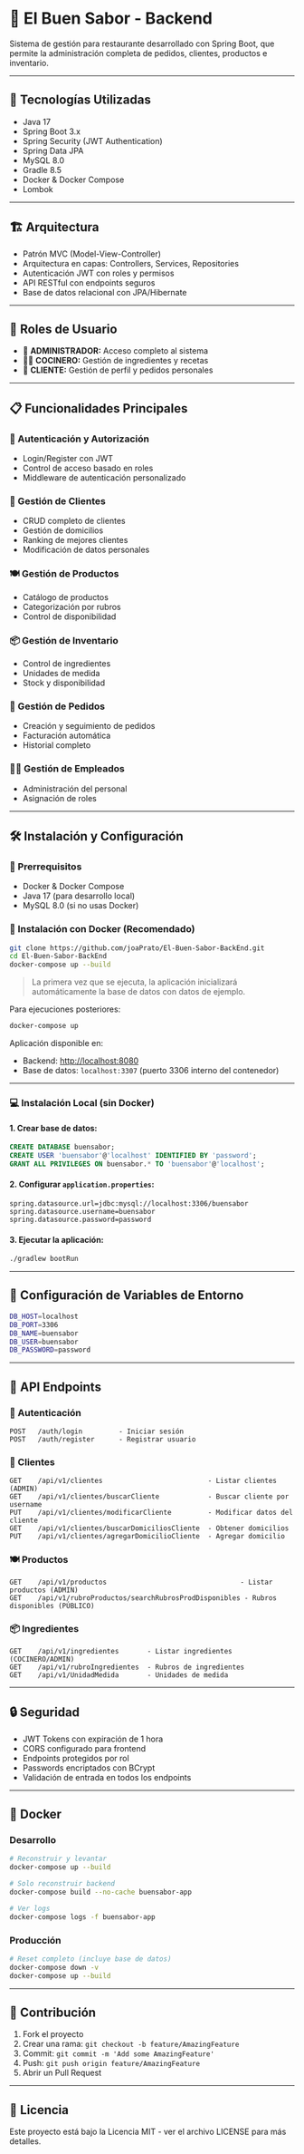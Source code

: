 # 🍕 El Buen Sabor - Backend

Sistema de gestión para restaurante desarrollado con Spring Boot, que permite la administración completa de pedidos, clientes, productos e inventario.

---

## 🚀 Tecnologías Utilizadas

- Java 17  
- Spring Boot 3.x  
- Spring Security (JWT Authentication)  
- Spring Data JPA  
- MySQL 8.0  
- Gradle 8.5  
- Docker & Docker Compose  
- Lombok  

---

## 🏗️ Arquitectura

- Patrón MVC (Model-View-Controller)  
- Arquitectura en capas: Controllers, Services, Repositories  
- Autenticación JWT con roles y permisos  
- API RESTful con endpoints seguros  
- Base de datos relacional con JPA/Hibernate  

---

## 👥 Roles de Usuario

- 🔧 **ADMINISTRADOR:** Acceso completo al sistema  
- 👨‍🍳 **COCINERO:** Gestión de ingredientes y recetas  
- 👤 **CLIENTE:** Gestión de perfil y pedidos personales  

---

## 📋 Funcionalidades Principales

### 🔐 Autenticación y Autorización

- Login/Register con JWT  
- Control de acceso basado en roles  
- Middleware de autenticación personalizado  

### 👥 Gestión de Clientes

- CRUD completo de clientes  
- Gestión de domicilios  
- Ranking de mejores clientes  
- Modificación de datos personales  

### 🍽️ Gestión de Productos

- Catálogo de productos  
- Categorización por rubros  
- Control de disponibilidad  

### 📦 Gestión de Inventario

- Control de ingredientes  
- Unidades de medida  
- Stock y disponibilidad  

### 🧾 Gestión de Pedidos

- Creación y seguimiento de pedidos  
- Facturación automática  
- Historial completo  

### 👨‍💼 Gestión de Empleados

- Administración del personal  
- Asignación de roles  

---

## 🛠️ Instalación y Configuración

### 🔹 Prerrequisitos

- Docker & Docker Compose  
- Java 17 (para desarrollo local)  
- MySQL 8.0 (si no usas Docker)  

### 🐳 Instalación con Docker (Recomendado)

```bash
git clone https://github.com/joaPrato/El-Buen-Sabor-BackEnd.git
cd El-Buen-Sabor-BackEnd
docker-compose up --build
```

> La primera vez que se ejecuta, la aplicación inicializará automáticamente la base de datos con datos de ejemplo.

Para ejecuciones posteriores:

```bash
docker-compose up
```

Aplicación disponible en:

- Backend: [http://localhost:8080](http://localhost:8080)  
- Base de datos: `localhost:3307` (puerto 3306 interno del contenedor)

---

### 💻 Instalación Local (sin Docker)

#### 1. Crear base de datos:

```sql
CREATE DATABASE buensabor;
CREATE USER 'buensabor'@'localhost' IDENTIFIED BY 'password';
GRANT ALL PRIVILEGES ON buensabor.* TO 'buensabor'@'localhost';
```

#### 2. Configurar `application.properties`:

```properties
spring.datasource.url=jdbc:mysql://localhost:3306/buensabor
spring.datasource.username=buensabor
spring.datasource.password=password
```

#### 3. Ejecutar la aplicación:

```bash
./gradlew bootRun
```

---

## 🔧 Configuración de Variables de Entorno

```bash
DB_HOST=localhost
DB_PORT=3306
DB_NAME=buensabor
DB_USER=buensabor
DB_PASSWORD=password
```

---

## 📡 API Endpoints

### 🔐 Autenticación

```
POST   /auth/login         - Iniciar sesión  
POST   /auth/register      - Registrar usuario  
```

### 👥 Clientes

```
GET    /api/v1/clientes                          - Listar clientes (ADMIN)  
GET    /api/v1/clientes/buscarCliente            - Buscar cliente por username  
PUT    /api/v1/clientes/modificarCliente         - Modificar datos del cliente  
GET    /api/v1/clientes/buscarDomiciliosCliente  - Obtener domicilios  
PUT    /api/v1/clientes/agregarDomicilioCliente  - Agregar domicilio  
```

### 🍽️ Productos

```
GET    /api/v1/productos                                 - Listar productos (ADMIN)  
GET    /api/v1/rubroProductos/searchRubrosProdDisponibles - Rubros disponibles (PÚBLICO)  
```

### 📦 Ingredientes

```
GET    /api/v1/ingredientes       - Listar ingredientes (COCINERO/ADMIN)  
GET    /api/v1/rubroIngredientes  - Rubros de ingredientes  
GET    /api/v1/UnidadMedida       - Unidades de medida  
```

---

## 🔒 Seguridad

- JWT Tokens con expiración de 1 hora  
- CORS configurado para frontend  
- Endpoints protegidos por rol  
- Passwords encriptados con BCrypt  
- Validación de entrada en todos los endpoints  

---

## 🐳 Docker

### Desarrollo

```bash
# Reconstruir y levantar
docker-compose up --build

# Solo reconstruir backend
docker-compose build --no-cache buensabor-app

# Ver logs
docker-compose logs -f buensabor-app
```

### Producción

```bash
# Reset completo (incluye base de datos)
docker-compose down -v
docker-compose up --build
```

---

## 🤝 Contribución

1. Fork el proyecto  
2. Crear una rama: `git checkout -b feature/AmazingFeature`  
3. Commit: `git commit -m 'Add some AmazingFeature'`  
4. Push: `git push origin feature/AmazingFeature`  
5. Abrir un Pull Request  

---

## 📄 Licencia

Este proyecto está bajo la Licencia MIT - ver el archivo LICENSE para más detalles.
